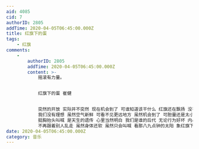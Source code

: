 ```yaml
---
aid: 4085
cid: 7
authorID: 2805
addTime: 2020-04-05T06:45:00.000Z
title: 红旗下的蛋
tags:
    - 红旗
comments:
    -
        authorID: 2805
        addTime: 2020-04-05T06:45:00.000Z
        content: >-
            摇滚有力量。


            红旗下的蛋 崔健


            突然的开放 实际并不突然 现在机会到了 可谁知道该干什么 红旗还在飘扬 没有固定方向 革命还在继续 老头儿更有力量 钱在空中飘荡
            我们没有理想 虽然空气新鲜 可看不见更远地方 虽然机会到了 可胆量还是太小 我们的个性都是圆的 象红旗下的蛋 头突然出来 是多年的期待
            挺胸抬头叫喊 是天生的遗传 心里当然明白 我们是谁的后代 无论行为好坏 内心还是清白 权力在空中飘荡 经常打在肩上 突然一个念头
            不再跟着别人乱走 虽然身体还软 虽然只会叫喊 看那八九点钟的太阳 象红旗下的蛋
date: 2020-04-05T06:45:00.000Z
category: 音乐
---
```



